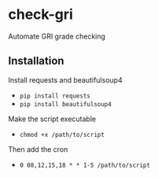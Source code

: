 # check-gri
Automate GRI grade checking

## Installation

Install requests and beautifulsoup4
* `pip install requests`
* `pip install beautifulsoup4`

Make the script executable
* `chmod +x /path/to/script`

Then add the cron
* `0 08,12,15,18 * * 1-5 /path/to/script` 
